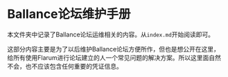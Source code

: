 # Ballance论坛维护手册

本文件夹中记录了Ballance论坛运维相关的内容。从`index.md`开始阅读即可。

这部分内容主要是为了以后维护Ballance论坛方便所作，但也是想公开在这里，给所有使用Flarum进行论坛建立的人一个常见问题的解决方案。所以这里面自然不会，也不应该包含任何重要的凭证信息。
